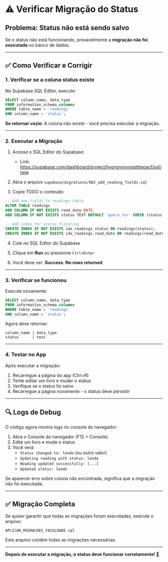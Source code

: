 # ⚠️ Verificar Migração do Status

## Problema: Status não está sendo salvo

Se o status não está funcionando, provavelmente a **migração não foi executada** no banco de dados.

---

## ✅ Como Verificar e Corrigir

### 1. Verificar se a coluna status existe

No Supabase SQL Editor, execute:

```sql
SELECT column_name, data_type 
FROM information_schema.columns 
WHERE table_name = 'readings' 
AND column_name = 'status';
```

**Se retornar vazio**: A coluna não existe - você precisa executar a migração.

---

### 2. Executar a Migração

1. Acesse o SQL Editor do Supabase:
   - Link: https://supabase.com/dashboard/project/hyorgnnsyogqtttqoacf/sql/new

2. Abra o arquivo `supabase/migrations/002_add_reading_fields.sql`

3. Copie TODO o conteúdo:

```sql
-- Add new fields to readings table
ALTER TABLE readings 
ADD COLUMN IF NOT EXISTS read_date DATE,
ADD COLUMN IF NOT EXISTS status TEXT DEFAULT 'quero_ler' CHECK (status IN ('quero_ler', 'lendo', 'lido'));

-- Add index for status filtering
CREATE INDEX IF NOT EXISTS idx_readings_status ON readings(status);
CREATE INDEX IF NOT EXISTS idx_readings_read_date ON readings(read_date DESC);
```

4. Cole no SQL Editor do Supabase

5. Clique em **Run** ou pressione `Ctrl+Enter`

6. Você deve ver: **Success. No rows returned**

---

### 3. Verificar se funcionou

Execute novamente:

```sql
SELECT column_name, data_type 
FROM information_schema.columns 
WHERE table_name = 'readings' 
AND column_name = 'status';
```

Agora deve retornar:
```
column_name | data_type
status      | text
```

---

### 4. Testar no App

Após executar a migração:

1. Recarregue a página do app (Ctrl+R)
2. Tente editar um livro e mudar o status
3. Verifique se o status foi salvo
4. Recarregue a página novamente - o status deve persistir

---

## 🔍 Logs de Debug

O código agora mostra logs no console do navegador:

1. Abra o Console do navegador (F12 > Console)
2. Edite um livro e mude o status
3. Você verá:
   - `Status changed to: lendo` (ou outro valor)
   - `Updating reading with status: lendo`
   - `Reading updated successfully: [...]`
   - `Updated status: lendo`

Se aparecer erro sobre coluna não encontrada, significa que a migração não foi executada.

---

## ✅ Migração Completa

Se quiser garantir que todas as migrações foram executadas, execute o arquivo:

`APLICAR_MIGRACOES_FACULDADE.sql`

Este arquivo contém todas as migrações necessárias.

---

**Depois de executar a migração, o status deve funcionar corretamente! 🎉**

